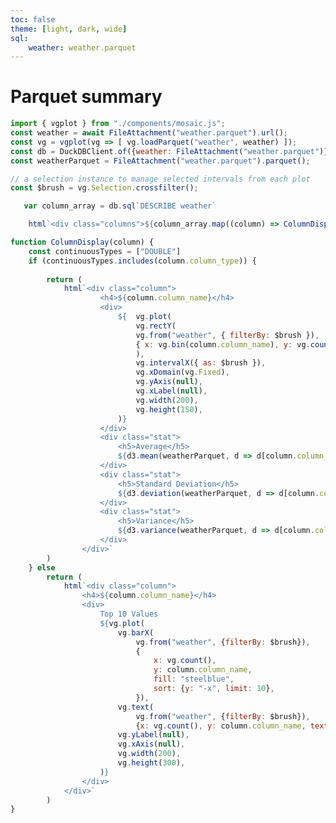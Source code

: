 ```yaml
---
toc: false
theme: [light, dark, wide]
sql: 
    weather: weather.parquet
---
```

# Parquet summary

<style>
body {
    font-family: -apple-system, "system-ui", "avenir next", avenir, helvetica, "helvetica neue", ubuntu, roboto, noto, "segoe ui", arial, sans-serif;
    font-size: 14px
}
.columns {
    display: flex;
    flex-direction: row;
    justify-content: start;
    gap: 20px;
    padding-top: 40px;
    overflow: scroll;
}

h4 {
    font-size: 13px;
    line-height: 1.2;
}

h5 {
    font-size: 11px;
    line-height: 1;
}

.column {
    display: flex;
    flex-direction: column;
    justify-content: start;
    min-width: 200px;
}

.stat {
    border-top: 1px solid #DFE0E0;
    padding: 8px 0;
}
</style>

```js
import { vgplot } from "./components/mosaic.js";
const weather = await FileAttachment("weather.parquet").url();
const vg = vgplot(vg => [ vg.loadParquet("weather", weather) ]);
const db = DuckDBClient.of({weather: FileAttachment("weather.parquet")});
const weatherParquet = FileAttachment("weather.parquet").parquet();

```

```js
// a selection instance to manage selected intervals from each plot
const $brush = vg.Selection.crossfilter();
```

```js
   var column_array = db.sql`DESCRIBE weather`
```

```js
    html`<div class="columns">${column_array.map((column) => ColumnDisplay(column))}</div>`
```



```js
function ColumnDisplay(column) {
    const continuousTypes = ["DOUBLE"]
    if (continuousTypes.includes(column.column_type)) {
        
        return (
            html`<div class="column">
                    <h4>${column.column_name}</h4>
                    <div>
                        ${  vg.plot(
                            vg.rectY(
                            vg.from("weather", { filterBy: $brush }),
                            { x: vg.bin(column.column_name), y: vg.count(), fill: "steelblue", inset: 0.5 }
                            ),
                            vg.intervalX({ as: $brush }),
                            vg.xDomain(vg.Fixed),
                            vg.yAxis(null),
                            vg.xLabel(null),
                            vg.width(200),
                            vg.height(150),
                        )}
                    </div>
                    <div class="stat">
                        <h5>Average</h5>
                        ${d3.mean(weatherParquet, d => d[column.column_name])}
                    </div>
                    <div class="stat">
                        <h5>Standard Deviation</h5>
                        ${d3.deviation(weatherParquet, d => d[column.column_name])}
                    </div>
                    <div class="stat">
                        <h5>Variance</h5>
                        ${d3.variance(weatherParquet, d => d[column.column_name])}
                    </div>
                </div>`
        )
    } else 
        return (
            html`<div class="column">
                <h4>${column.column_name}</h4>
                <div>
                    Top 10 Values
                    ${vg.plot(
                        vg.barX(
                            vg.from("weather", {filterBy: $brush}),
                            {
                                x: vg.count(),
                                y: column.column_name,
                                fill: "steelblue",
                                sort: {y: "-x", limit: 10},
                            }),  
                        vg.text(
                            vg.from("weather", {filterBy: $brush}),
                            {x: vg.count(), y: column.column_name, text: vg.count(), fill: "black", dx: 10}),
                        vg.yLabel(null),
                        vg.xAxis(null),
                        vg.width(200),
                        vg.height(300),
                    )}
                </div>
            </div>`
        )
}
```
